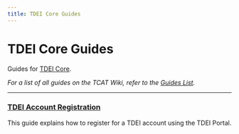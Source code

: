 ```yaml
---
title: TDEI Core Guides
---
```


# TDEI Core Guides

Guides for [TDEI Core](../index.md).

_For a list of all guides on the TCAT Wiki, refer to the [Guides List](../../../guides-list/index.md)._

---

### [TDEI Account Registration](tdei-account-registration.md)

This guide explains how to register for a TDEI account using the TDEI Portal.
